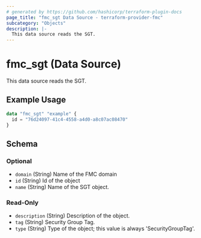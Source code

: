 ```yaml
---
# generated by https://github.com/hashicorp/terraform-plugin-docs
page_title: "fmc_sgt Data Source - terraform-provider-fmc"
subcategory: "Objects"
description: |-
  This data source reads the SGT.
---
```


# fmc_sgt (Data Source)

This data source reads the SGT.

## Example Usage

```terraform
data "fmc_sgt" "example" {
  id = "76d24097-41c4-4558-a4d0-a8c07ac08470"
}
```

<!-- schema generated by tfplugindocs -->
## Schema

### Optional

- `domain` (String) Name of the FMC domain
- `id` (String) Id of the object
- `name` (String) Name of the SGT object.

### Read-Only

- `description` (String) Description of the object.
- `tag` (String) Security Group Tag.
- `type` (String) Type of the object; this value is always 'SecurityGroupTag'.
